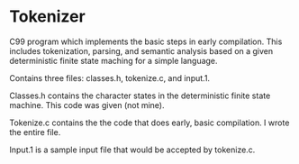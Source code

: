 # Tokenizer
C99 program which implements the basic steps in early compilation. This includes tokenization, parsing, and semantic analysis based on a given
deterministic finite state maching for a simple language. 

Contains three files: classes.h, tokenize.c, and input.1. 

Classes.h contains the character states in the deterministic finite state machine. This code was given (not mine).

Tokenize.c contains the the code that does early, basic compilation. I wrote the entire file.

Input.1 is a sample input file that would be accepted by tokenize.c. 
